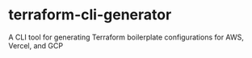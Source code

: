 # terraform-cli-generator
A CLI tool for generating Terraform boilerplate configurations for AWS, Vercel, and GCP
